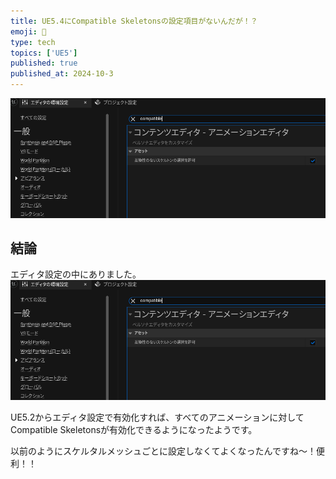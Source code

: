 ```yaml
---
title: UE5.4にCompatible Skeletonsの設定項目がないんだが！？
emoji: 👀
type: tech
topics: ['UE5']
published: true
published_at: 2024-10-3
---
```

![thumbnail](/images/articles/12d5d0449f2da8/image1.png)

## 結論
エディタ設定の中にありました。
![検索すると出てくる](/images/articles/12d5d0449f2da8/image1.png)

UE5.2からエディタ設定で有効化すれば、すべてのアニメーションに対してCompatible Skeletonsが有効化できるようになったようです。

以前のようにスケルタルメッシュごとに設定しなくてよくなったんですね～！便利！！
